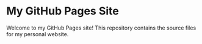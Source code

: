# My GitHub Pages Site

Welcome to my GitHub Pages site! This repository contains the source files for my personal website.
